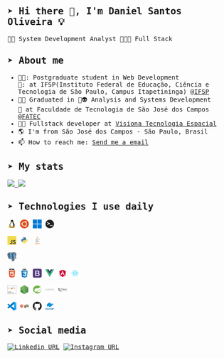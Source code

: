 <samp>

## ➤ Hi there 👋, I'm Daniel Santos Oliveira 💡

🧑‍🎓 System Development Analyst
🧑🏽‍💻 Full Stack

## ➤ About me 
- 👨‍💻: Postgraduate student in Web Development      
    🏫: at IFSP(Instituto Federal de Educação, Ciência e Tecnologia de São Paulo, Campus Itapetininga) [@IFSP](https://itp.ifsp.edu.br/)
- :man_technologist: Graduated in 📏👽 Analysis and Systems Development   
    :school: at Faculdade de Tecnologia de São José dos Campos [@FATEC](http://fatecsjc-prd.azurewebsites.net/)
- :man_technologist: Fullstack developer at [Visiona Tecnologia Espacial](https://www.visionaespacial.com.br/)
- :earth_americas: I'm from São José dos Campos - São Paulo, Brasil
- 📫 How to reach me: [Send me a email](mailto:danieloliver.sjc@gmail.com)

## ➤ My stats

<a href="https://github.com/danielsantosoliveira">
  <img height="180em" src="https://github-readme-stats.vercel.app/api?username=danielsantosoliveira&show_icons=true&theme=buefy" />
  <img height="180em" src="https://github-readme-stats.vercel.app/api/top-langs/?username=danielsantosoliveira&layout=compact&theme=buefy" />
</a>
    
## ➤ Technologies I use daily
<code><a href="https://www.linux.org/" target="_blank"><img height="20" src="https://raw.githubusercontent.com/github/explore/80688e429a7d4ef2fca1e82350fe8e3517d3494d/topics/linux/linux.png"></a></code>
<code><a href="https://ubuntu.com/" target="_blank"><img height="20" src="https://raw.githubusercontent.com/github/explore/80688e429a7d4ef2fca1e82350fe8e3517d3494d/topics/ubuntu/ubuntu.png"></a></code>
<code><a href="https://www.microsoft.com/pt-br/" target="_blank"><img height="20" src="https://raw.githubusercontent.com/github/explore/80688e429a7d4ef2fca1e82350fe8e3517d3494d/topics/windows/windows.png"></a></code>
<code><a href="https://help.ubuntu.com/kubuntu/desktopguide/pt_BR/index.html" target="_blank"><img height="20" src="https://raw.githubusercontent.com/github/explore/80688e429a7d4ef2fca1e82350fe8e3517d3494d/topics/terminal/terminal.png"></a></code>

<code><a href="https://developer.mozilla.org/pt-BR/docs/Web/JavaScript" target="_blank"><img height="20" src="https://raw.githubusercontent.com/github/explore/80688e429a7d4ef2fca1e82350fe8e3517d3494d/topics/javascript/javascript.png"></a></code>
<code><a href="https://www.python.org/" target="_blank"><img height="20" src="https://raw.githubusercontent.com/github/explore/80688e429a7d4ef2fca1e82350fe8e3517d3494d/topics/python/python.png"></a></code>
<code><a href="https://www.java.com/" target="_blank"><img height="20" src="https://raw.githubusercontent.com/github/explore/80688e429a7d4ef2fca1e82350fe8e3517d3494d/topics/java/java.png"></a></code>
    
<code><a href="https://www.postgresql.org/" target="_blank"><img height="20" src="https://raw.githubusercontent.com/github/explore/80688e429a7d4ef2fca1e82350fe8e3517d3494d/topics/postgresql/postgresql.png"></a></code>
   
<code><a href="https://developer.mozilla.org/pt-BR/docs/Web/HTML" target="_blank"><img height="20" src="https://raw.githubusercontent.com/github/explore/80688e429a7d4ef2fca1e82350fe8e3517d3494d/topics/html/html.png"></a></code>
<code><a href="https://developer.mozilla.org/pt-BR/docs/Web/CSS" target="_blank"><img height="20" src="https://raw.githubusercontent.com/github/explore/80688e429a7d4ef2fca1e82350fe8e3517d3494d/topics/css/css.png"></a></code>
<code><a href="https://getbootstrap.com/" target="_blank"><img height="20" src="https://raw.githubusercontent.com/github/explore/80688e429a7d4ef2fca1e82350fe8e3517d3494d/topics/bootstrap/bootstrap.png"></a></code>
<code><a href="https://vuejs.org/" target="_blank"><img height="20" src="https://raw.githubusercontent.com/github/explore/80688e429a7d4ef2fca1e82350fe8e3517d3494d/topics/vue/vue.png"></a></code>
<code><a href="https://docs.angularjs.org/" target="_blank"><img height="20" src="https://raw.githubusercontent.com/github/explore/80688e429a7d4ef2fca1e82350fe8e3517d3494d/topics/angular/angular.png"></a></code>
<code><a href="https://react.dev/" target="_blank"><img height="20" src="https://raw.githubusercontent.com/github/explore/80688e429a7d4ef2fca1e82350fe8e3517d3494d/topics/react/react.png"></a></code>        
    
<code><img height="20" src="https://raw.githubusercontent.com/github/explore/80688e429a7d4ef2fca1e82350fe8e3517d3494d/topics/styled-components/styled-components.png"></code>
<code><a href="https://nodejs.org/" target="_blank"><img height="20" src="https://raw.githubusercontent.com/github/explore/80688e429a7d4ef2fca1e82350fe8e3517d3494d/topics/nodejs/nodejs.png"></a></code>
<code><a href="https://spring.io/" target="_blank"><img height="20" src="https://raw.githubusercontent.com/github/explore/80688e429a7d4ef2fca1e82350fe8e3517d3494d/topics/spring-boot/spring-boot.png"></a></code>
<code><a href="https://expressjs.com/" target="_blank"><img height="20" src="https://raw.githubusercontent.com/github/explore/80688e429a7d4ef2fca1e82350fe8e3517d3494d/topics/express/express.png"></a></code>
<code><a href="https://flask.palletsprojects.com/" target="_blank"><img height="20" src="https://raw.githubusercontent.com/github/explore/80688e429a7d4ef2fca1e82350fe8e3517d3494d/topics/flask/flask.png"></a></code>

<code><a href="https://code.visualstudio.com/" target="_blank"><img height="20" src="https://raw.githubusercontent.com/github/explore/80688e429a7d4ef2fca1e82350fe8e3517d3494d/topics/visual-studio-code/visual-studio-code.png"></a></code> 
<code><a href="https://git-scm.com/" target="_blank"><img height="20" src="https://raw.githubusercontent.com/github/explore/80688e429a7d4ef2fca1e82350fe8e3517d3494d/topics/git/git.png"></a></code>
<code><a href="https://github.com/" target="_blank"><img height="20" src="https://raw.githubusercontent.com/github/explore/80688e429a7d4ef2fca1e82350fe8e3517d3494d/topics/github-api/github-api.png"></a></code>
<code><a href="https://www.docker.com/" target="_blank"><img height="20" src="https://raw.githubusercontent.com/github/explore/80688e429a7d4ef2fca1e82350fe8e3517d3494d/topics/docker/docker.png"></a></code> 

## ➤ Social media

[![Linkedin URL](https://img.shields.io/twitter/url?color=8257e5&label=Linkedin&logo=linkedin&style=for-the-badge&url=https%3A%2F%2Fwww.linkedin.com/in/mpgxc)](https://www.linkedin.com/in/daniel-santos-oliveira-972a14149)
[![Instagram URL](https://img.shields.io/twitter/url?color=8257e5&label=Instagram&logo=instagram&logoColor=%23FFF&style=for-the-badge&url=https%3A%2F%2Fwww.instagram.com/mpgx.c)](https://www.instagram.com/danieloliveirasjc/)

